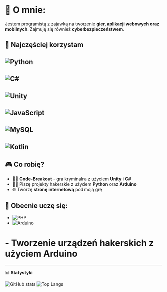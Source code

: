 # 👋 O mnie: 

Jestem programistą z zajawką na tworzenie **gier, aplikacji webowych oraz mobilnych**. Zajmuję się również **cyberbezpieczeństwem**. 

## 🔧 Najczęściej korzystam

## ![Python](https://img.shields.io/badge/-Python-3776AB?style=flat-square&logo=python&logoColor=white)
## ![C#](https://img.shields.io/badge/-CSharp-239120?style=flat-square&logo=c-sharp&logoColor=white)
## ![Unity](https://img.shields.io/badge/-Unity-000000?style=flat-square&logo=unity&logoColor=white)
## ![JavaScript](https://img.shields.io/badge/-JavaScript-F7DF1E?style=flat-square&logo=javascript&logoColor=black)
## ![MySQL](https://img.shields.io/badge/-MySQL-4479A1?style=flat-square&logo=mysql&logoColor=white)
## ![Kotlin](https://img.shields.io/badge/-Kotlin-0095D5?style=flat-square&logo=kotlin&logoColor=white)

## 🎮 Co robię?
 - 🕵️‍♂️ **Code-Breakout** - gra kryminalna z użyciem **Unity** i **C#**
 - 🕵️‍♂️ Piszę projekty hakerskie z użyciem **Python** oraz **Arduino**
 - 🌐 Tworzę **stronę internetową** pod moją grę

## 🧠 Obecnie uczę się:
 - ![PHP](https://img.shields.io/badge/-PHP-777BB4?style=for-the-badge&logo=php&logoColor=white)
 - ![Arduino](https://img.shields.io/badge/-Arduino-00979D?style=for-the-badge&logo=arduino&logoColor=white)
# - Tworzenie urządzeń hakerskich z użyciem **Arduino**
---

📊 **Statystyki**

![GitHub stats](https://github-readme-stats.vercel.app/api?username=twoj-nick&show_icons=true&theme=tokyonight)
![Top Langs](https://github-readme-stats.vercel.app/api/top-langs/?username=twoj-nick&layout=compact&theme=tokyonight)
